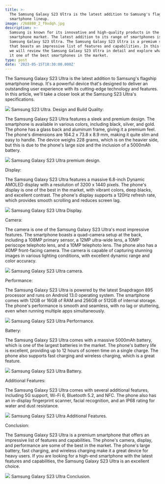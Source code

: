 ```yaml
---
title: >-
  The Samsung Galaxy S23 Ultra is the latest addition to Samsung's flagship
  smartphone lineup.
image: /268880_2_f9xdqh.jpg
description: >-
  Samsung is known for its innovative and high-quality products in the
  smartphone market. The latest addition to its range of smartphones is the
  Samsung Galaxy S23 Ultra. The Samsung Galaxy S23 Ultra is a premium smartphone
  that boasts an impressive list of features and capabilities. In this article,
  we will review the Samsung Galaxy S23 Ultra in detail and explore what makes
  it one of the best smartphones in the market.
type: post
date: '2023-05-15T18:30:00.000Z'
---
```


The Samsung Galaxy S23 Ultra is the latest addition to Samsung's flagship smartphone lineup. It's a powerful device that's designed to deliver an outstanding user experience with its cutting-edge technology and features. In this article, we'll take a closer look at the Samsung S23 Ultra's specifications.

![](</images (2).jpg>) Samsung S23 Ultra.
Design and Build Quality:

The Samsung Galaxy S23 Ultra features a sleek and premium design. The smartphone is available in various colors, including black, silver, and gold. The phone has a glass back and aluminum frame, giving it a premium feel. The phone's dimensions are 164.2 x 73.8 x 8.9 mm, making it quite slim and easy to handle. The device weighs 228 grams, which is on the heavier side, but this is due to the phone's large size and the inclusion of a 5000mAh battery.

![](</images (3).jpg>) Samsung Galaxy S23 Ultra premium design.

Display:

The Samsung Galaxy S23 Ultra features a massive 6.8-inch Dynamic AMOLED display with a resolution of 3200 x 1440 pixels. The phone's display is one of the best in the market, with vibrant colors, deep blacks, and excellent contrast. The phone's display supports a 120Hz refresh rate, which provides smooth scrolling and reduces screen lag.

![](/download.jpg)   Samsung Galaxy S23 Ultra Display.

Camera:

The camera is one of the Samsung Galaxy S23 Ultra's most impressive features. The smartphone boasts a quad-camera setup at the back, including a 108MP primary sensor, a 12MP ultra-wide lens, a 10MP periscope telephoto lens, and a 10MP telephoto lens. The phone also has a 40MP front-facing camera. The camera is capable of capturing stunning images in various lighting conditions, with excellent dynamic range and color accuracy.  

![](</download (1).jpg>)  Samsung Galaxy S23 Ultra camera.

Performance:

The Samsung Galaxy S23 Ultra is powered by the latest Snapdragon 895 processor and runs on Android 13.0 operating system. The smartphone comes with 12GB or 16GB of RAM and 256GB or 512GB of internal storage. The phone's performance is smooth and seamless, with no lag or stuttering, even when running multiple apps simultaneously.

![](</download (2).jpg>) Samsung Galaxy S23 Ultra Performance.

Battery:

The Samsung Galaxy S23 Ultra comes with a massive 5000mAh battery, which is one of the largest batteries in the market. The phone's battery life is excellent, providing up to 12 hours of screen time on a single charge. The phone also supports fast charging and wireless charging, which is a great feature.

   ![](</download (3).jpg>)   Samsung Galaxy S23 Ultra Battery.

Additional Features:

The Samsung Galaxy S23 Ultra comes with several additional features, including 5G support, Wi-Fi 6, Bluetooth 5.2, and NFC. The phone also has an in-display fingerprint scanner, facial recognition, and an IP68 rating for water and dust resistance.  

![](</images (4).jpg>)   Samsung Galaxy S23 Ultra Additional Features.

Conclusion:

The Samsung Galaxy S23 Ultra is a premium smartphone that offers an impressive list of features and capabilities. The phone's camera, display, and performance are some of the best in the market. The phone's large battery, fast charging, and wireless charging make it a great device for heavy users. If you are looking for a high-end smartphone with the latest features and capabilities, the Samsung Galaxy S23 Ultra is an excellent choice.

![](</download (4).jpg>)  Samsung Galaxy S23 Ultra Conclusion.

 
